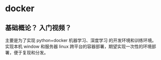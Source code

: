 # docker

## 基础概论？ 入门视频？

主要是为了实现 python+docker 机器学习、深度学习 的开发环境和训练环境。实现本机 window 和服务器 linux 跨平台的容器部署，期望实现一次性的环境部署，便于复现和分发。
